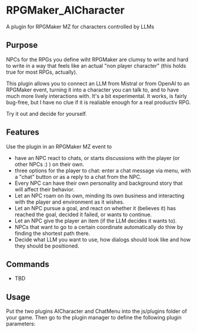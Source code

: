 # RPGMaker_AICharacter
A plugin for RPGMaker MZ for characters controlled by LLMs

## Purpose
NPCs for the RPGs you define wiht RPGMaker are clumsy to write and hard to write in a way that feels like an actual "non player character" (this holds true for most RPGs, actually).

This plugin allows you to connect an LLM from Mistral or from OpenAI to an RPGMaker event, turning it into a character you can talk to, and to have much more lively interactions with. It's a bit experimental. It works, is fairly bug-free, but I have no clue if it is realiable enough for a real productiv RPG.

Try it out and decide for yourself.

## Features
Use the plugin in an RPGMaker MZ event to

- have an NPC react to chats, or starts discussions with the player (or other NPCs :) ) on their own.
- three options for the player to chat: enter a chat message via menu, with a "chat" button or as a reply to a chat from the NPC.
- Every NPC can have their own personality and background story that will affect their behavior.
- Let an NPC roam on its own, minding its own business and interacting with the player and environment as it wishes.
- Let an NPC pursue a goal, and react on whether it (believes it) has reached the goal, decided it failed, or wants to continue.
- Let an NPC give the player an item (if the LLM decides it wants to).
- NPCs that want to go to a certain coordinate automatically do thiw by finding the shortest path there.
- Decide what LLM you want to use, how dialogs should look like and how they should be positioned.

## Commands
- TBD

## Usage
Put the two plugins AICharacter and ChatMenu into the js/plugins folder of your game. Then go to the plugin manager to define the following plugin parameters:



